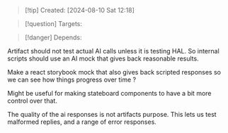 
>[!tip] Created: [2024-08-10 Sat 12:18]

>[!question] Targets: 

>[!danger] Depends: 

Artifact should not test actual AI calls unless it is testing HAL.
So internal scripts should use an AI mock that gives back reasonable results.

Make a react storybook mock that also gives back scripted responses so we can see how things progress over time ?

Might be useful for making stateboard components to have a bit more control over that.

The quality of the ai responses is not artifacts purpose.
This lets us test malformed replies, and a range of error responses.